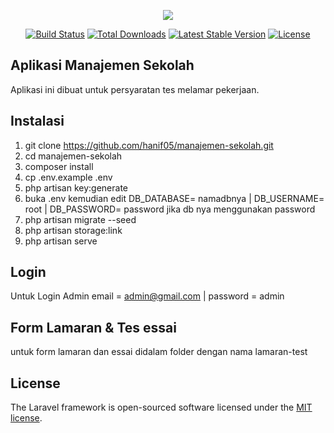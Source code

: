 <p align="center"><img src="https://laravel.com/assets/img/components/logo-laravel.svg"></p>

<p align="center">
<a href="https://travis-ci.org/laravel/framework"><img src="https://travis-ci.org/laravel/framework.svg" alt="Build Status"></a>
<a href="https://packagist.org/packages/laravel/framework"><img src="https://poser.pugx.org/laravel/framework/d/total.svg" alt="Total Downloads"></a>
<a href="https://packagist.org/packages/laravel/framework"><img src="https://poser.pugx.org/laravel/framework/v/stable.svg" alt="Latest Stable Version"></a>
<a href="https://packagist.org/packages/laravel/framework"><img src="https://poser.pugx.org/laravel/framework/license.svg" alt="License"></a>
</p>

## Aplikasi Manajemen Sekolah

Aplikasi ini dibuat untuk persyaratan tes melamar pekerjaan.

## Instalasi

1. git clone https://github.com/hanif05/manajemen-sekolah.git
2. cd manajemen-sekolah
3. composer install
4. cp .env.example .env
5. php artisan key:generate
6. buka .env kemudian edit DB_DATABASE= namadbnya | DB_USERNAME= root | DB_PASSWORD= password jika db nya menggunakan password
7. php artisan migrate --seed
8. php artisan storage:link
9. php artisan serve

## Login

Untuk Login Admin
email = admin@gmail.com | password = admin

## Form Lamaran & Tes essai

untuk form lamaran dan essai didalam folder dengan nama lamaran-test

## License

The Laravel framework is open-sourced software licensed under the [MIT license](http://opensource.org/licenses/MIT).